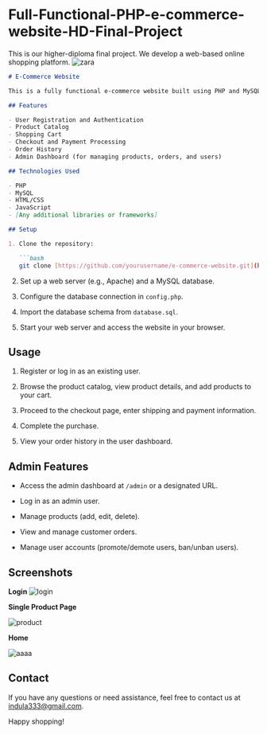 # Full-Functional-PHP-e-commerce-website-HD-Final-Project
This is our higher-diploma final project. We develop a web-based online shopping platform.
![zara](https://github.com/Indula-Perera/Full-Functional-PHP-e-commerce-website-HD-Final-Project/assets/105506303/3db50c36-65b2-4038-9c91-372f7d061344)

```markdown
# E-Commerce Website

This is a fully functional e-commerce website built using PHP and MySQL. It allows users to browse products, add them to the cart, and complete the purchase process.

## Features

- User Registration and Authentication
- Product Catalog
- Shopping Cart
- Checkout and Payment Processing
- Order History
- Admin Dashboard (for managing products, orders, and users)

## Technologies Used

- PHP
- MySQL
- HTML/CSS
- JavaScript
- [Any additional libraries or frameworks]

## Setup

1. Clone the repository:

   ```bash
   git clone [https://github.com/yourusername/e-commerce-website.git](https://github.com/Indula-Perera/Full-Functional-PHP-e-commerce-website-HD-Final-Project.git)
   ```

2. Set up a web server (e.g., Apache) and a MySQL database.

3. Configure the database connection in `config.php`.

4. Import the database schema from `database.sql`.

5. Start your web server and access the website in your browser.

## Usage

1. Register or log in as an existing user.

2. Browse the product catalog, view product details, and add products to your cart.

3. Proceed to the checkout page, enter shipping and payment information.

4. Complete the purchase.

5. View your order history in the user dashboard.

## Admin Features

- Access the admin dashboard at `/admin` or a designated URL.

- Log in as an admin user.

- Manage products (add, edit, delete).

- View and manage customer orders.

- Manage user accounts (promote/demote users, ban/unban users).

## Screenshots


**Login**
![login](https://github.com/Indula-Perera/Full-Functional-PHP-e-commerce-website-HD-Final-Project/assets/105506303/eca65b58-199c-4d3b-8682-738238c288b4)

**Single Product Page**

![product](https://github.com/Indula-Perera/Full-Functional-PHP-e-commerce-website-HD-Final-Project/assets/105506303/8f6d24ad-5631-45e8-b05b-7dd35e8a9a0a)

**Home**

![aaaa](https://github.com/Indula-Perera/Full-Functional-PHP-e-commerce-website-HD-Final-Project/assets/105506303/7765e683-5059-4c7f-b7bf-12bf2122e8f5)

## Contact

If you have any questions or need assistance, feel free to contact us at indula333@gmail.com.

Happy shopping!
```


